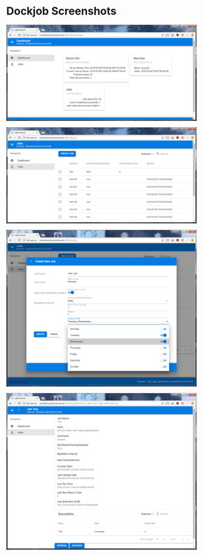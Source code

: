 # Dockjob Screenshots

![Dockjob Dashboard Screen](./DOCKJOB_DASHBOARD.png)

![Dockjob Jobs Screen](./DOCKJOB_JOBS.png)

![Dockjob Create Job Screen](./DOCKJOB_CREATEJOB.png)

![Dockjob Job Screen](./DOCKJOB_JOB.png)


